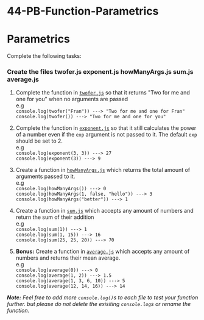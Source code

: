 # 44-PB-Function-Parametrics

# Parametrics

Complete the following tasks:
### Create the files twofer.js exponent.js howManyArgs.js sum.js average.js

1. Complete the function in [`twofer.js`](./twofer.js) so that it returns "Two for me and one for you" when no arguments are passed\
   e.g\
   `console.log(twofer("Fran")) ---> "Two for me and one for Fran" ` \
   `console.log(twofer()) ---> "Two for me and one for you" `
1. Complete the function in [`exponent.js`](./exponent.js) so that it still calculates the power of a
   number even if the `exp` argument is not passed to it. The default `exp` should be set to 2.\
   e.g\
   `console.log(exponent(3, 3)) ---> 27 `\
   `console.log(exponent(3)) ---> 9`

1. Create a function in [`howManyArgs.js`](./howManyArgs.js) which returns the total amount of arguments passed to it.\
   e.g\
   `console.log(howManyArgs()) ---> 0 `\
   `console.log(howManyArgs(1, false, "hello")) ---> 3` \
   `console.log(howManyArgs("better")) ---> 1`

1. Create a function in [`sum.js`](./sum.js) which accepts any amount of numbers and return the sum of their addition\
   e.g\
   `console.log(sum(1)) ---> 1`\
    `console.log(sum(1, 15)) ---> 16`\
   `console.log(sum(25, 25, 20)) ---> 70`

1. **Bonus:** Create a function in [`average.js`](./average.js) which accepts any amount of numbers and returns their mean average.\
   e.g\
   `console.log(average(0)) ---> 0`\
   `console.log(average(1, 2)) ---> 1.5`\
   `console.log(average(1, 3, 6, 10)) ---> 5`\
   `console.log(average(12, 14, 16)) ---> 14`

_**Note:** Feel free to add more `console.log()`s to each file to test your function further. but please do not delete the exisiting `console.log`s or rename the function._